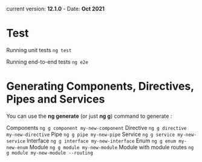  current version: __12.1.0__ - Date: __Oct 2021__
# Test

Running unit tests
`ng test`

Running end-to-end tests
`ng e2e`

# Generating Components, Directives, Pipes and Services

You can use the __ng generate__ (or just __ng g__) command to generate :

Components
`ng g component my-new-component`
Directive
`ng g directive my-new-directive`
Pipe
`ng g pipe my-new-pipe`
Service
`ng g service my-new-service`
Interface
`ng g interface my-new-interface`
Enum
`ng g enum my-new-enum`
Module
`ng g module my-new-module`
Module with module routes
`ng g module my-new-module --routing`
